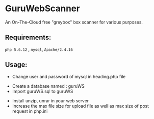 # GuruWebScanner
An On-The-Cloud free "greybox" box scanner for various purposes.

## Requirements:
`php 5.6.12` , `mysql`, `Apache/2.4.16`

## Usage:
* Change user and password of mysql in heading.php file
+ Create a database named : guruWS
+ Import guruWS.sql to guruWS
* Install unzip, unrar in your web server
* Increase the max file size for upload file as well as max size of post request in php.ini